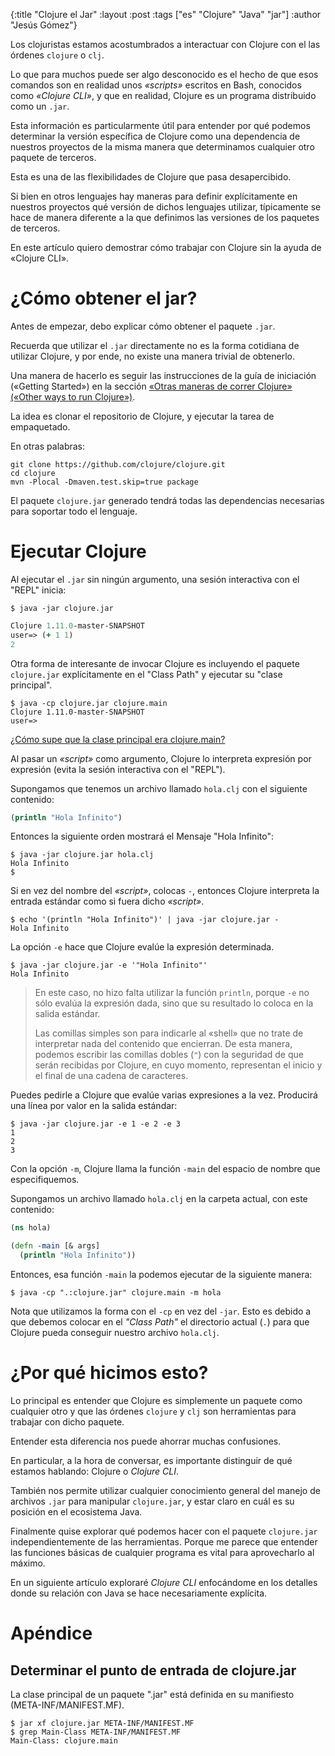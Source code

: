 {:title "Clojure el Jar"
 :layout :post
 :tags ["es" "Clojure" "Java" "jar"]
 :author "Jesús Gómez"}

Los clojuristas estamos acostumbrados a interactuar con Clojure con el
las órdenes `clojure` o `clj`.

Lo que para muchos puede ser algo desconocido es el hecho de que esos
comandos son en realidad unos *«scripts»* escritos en Bash, conocidos
como *«Clojure CLI»*, y que en realidad, Clojure es un programa
distribuido como un `.jar`.

Esta información es particularmente útil para entender por qué podemos
determinar la versión específica de Clojure como una dependencia de
nuestros proyectos de la misma manera que determinamos cualquier otro
paquete de terceros.

Esta es una de las flexibilidades de Clojure que pasa
desapercibido.

Si bien en otros lenguajes hay maneras para definir explícitamente en
nuestros proyectos qué versión de dichos lenguajes utilizar,
típicamente se hace de manera diferente a la que definimos las
versiones de los paquetes de terceros.

En este artículo quiero demostrar cómo trabajar con Clojure sin la
ayuda de «Clojure CLI».

# ¿Cómo obtener el jar?

Antes de empezar, debo explicar cómo obtener el paquete `.jar`.

Recuerda que utilizar el `.jar` directamente no es la forma cotidiana
de utilizar Clojure, y por ende, no existe una manera trivial de
obtenerlo.

Una manera de hacerlo es seguir las instrucciones de la guía de
iniciación («Getting Started») en la sección [«Otras maneras de correr
Clojure» («Other ways to run
Clojure»)](https://clojure.org/guides/getting_started#_other_ways_to_run_clojure).

La idea es clonar el repositorio de Clojure, y ejecutar la tarea de empaquetado.

En otras palabras:

```
git clone https://github.com/clojure/clojure.git
cd clojure
mvn -Plocal -Dmaven.test.skip=true package
```

El paquete `clojure.jar` generado tendrá todas las dependencias
necesarias para soportar todo el lenguaje.

# Ejecutar Clojure

Al ejecutar el `.jar` sin ningún argumento, una sesión interactiva con
el "REPL" inicia:

```shell
$ java -jar clojure.jar
```
```Clojure
Clojure 1.11.0-master-SNAPSHOT
user=> (+ 1 1)
2
```

Otra forma de interesante de invocar Clojure es incluyendo el paquete
`clojure.jar` explícitamente en el "Class Path" y ejecutar su "clase
principal".

```shell
$ java -cp clojure.jar clojure.main
Clojure 1.11.0-master-SNAPSHOT
user=> 
```

[¿Cómo supe que la clase principal era clojure.main?](#determinar-el-punto-de-entrada-de-clojurejar)

Al pasar un *«script»* como argumento, Clojure lo interpreta expresión
por expresión (evita la sesión interactiva con el "REPL").

Supongamos que tenemos un archivo llamado `hola.clj` con el siguiente
contenido:

```Clojure
(println "Hola Infinito")
```

Entonces la siguiente orden mostrará el Mensaje "Hola Infinito":

```Shell
$ java -jar clojure.jar hola.clj
Hola Infinito
$ 
```

Si en vez del nombre del *«script»*, colocas `-`, entonces Clojure
interpreta la entrada estándar como si fuera dicho *«script»*.

```Shell
$ echo '(println "Hola Infinito")' | java -jar clojure.jar -
Hola Infinito
```

La opción `-e` hace que Clojure evalúe la expresión determinada.

```Shell
$ java -jar clojure.jar -e '"Hola Infinito"'
Hola Infinito
```

> En este caso, no hizo falta utilizar la función `println`, porque `-e`
> no sólo evalúa la expresión dada, sino que su resultado lo coloca en
> la salida estándar.
> 
> Las comillas simples son para indicarle al «shell» que no trate de
> interpretar nada del contenido que encierran. De esta manera, podemos
> escribir las comillas dobles (`"`) con la seguridad de que serán
> recibidas por Clojure, en cuyo momento, representan el inicio y el
> final de una cadena de caracteres.

Puedes pedirle a Clojure que evalúe varias expresiones a la
vez. Producirá una línea por valor en la salida estándar:

```Shell
$ java -jar clojure.jar -e 1 -e 2 -e 3
1
2
3
```

Con la opción `-m`, Clojure llama la función `-main` del espacio de
nombre que especifiquemos.

Supongamos un archivo llamado `hola.clj` en la carpeta actual, con
este contenido:

```Clojure
(ns hola)

(defn -main [& args]
  (println "Hola Infinito"))
```

Entonces, esa función `-main` la podemos ejecutar de la siguiente manera:

```Shell
$ java -cp ".:clojure.jar" clojure.main -m hola
```

Nota que utilizamos la forma con el `-cp` en vez del `-jar`. Esto es
debido a que debemos colocar en el *"Class Path"* el directorio actual
(`.`) para que Clojure pueda conseguir nuestro archivo `hola.clj`.

# ¿Por qué hicimos esto?

Lo principal es entender que Clojure es simplemente un paquete como
cualquier otro y que las órdenes `clojure` y `clj` son herramientas
para trabajar con dicho paquete.

Entender esta diferencia nos puede ahorrar muchas confusiones.

En particular, a la hora de conversar, es importante distinguir de qué
estamos hablando: Clojure o *Clojure CLI*.

También nos permite utilizar cualquier conocimiento general del manejo
de archivos `.jar` para manipular `clojure.jar`, y estar claro en cuál
es su posición en el ecosistema Java.

Finalmente quise explorar qué podemos hacer con el paquete
`clojure.jar` independientemente de las herramientas. Porque me parece
que entender las funciones básicas de cualquier programa es vital para
aprovecharlo al máximo.

En un siguiente artículo exploraré *Clojure CLI* enfocándome en los
detalles donde su relación con Java se hace necesariamente explícita.

# Apéndice
## Determinar el punto de entrada de clojure.jar

La clase principal de un paquete ".jar" está definida en su
manifiesto (META-INF/MANIFEST.MF).

```shell
$ jar xf clojure.jar META-INF/MANIFEST.MF
$ grep Main-Class META-INF/MANIFEST.MF 
Main-Class: clojure.main
```
